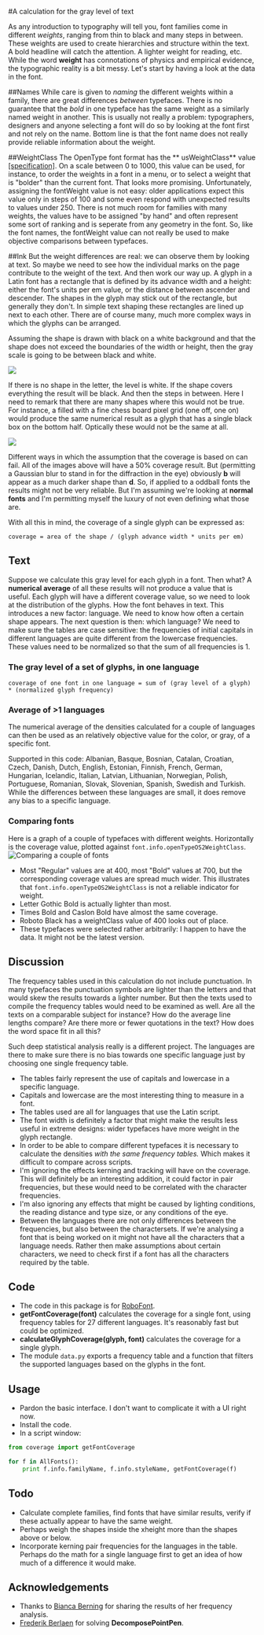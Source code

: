 
#A calculation for the gray level of text

As any introduction to typography will tell you, font families come in different *weights*, ranging from thin to black and many steps in between. These weights are used to create hierarchies and structure within the text. A bold headline will catch the attention. A lighter weight for reading, etc. While the word **weight** has connotations of physics and empirical evidence, the typographic reality is a bit messy. Let's start by having a look at the data in the font.

##Names
While care is given to *naming* the different weights within a family, there are great differences *between* typefaces. There is no guarantee that the *bold* in one typeface has the same weight as a similarly named weight in another. This is usually not really a problem: typographers, designers and anyone selecting a font will do so by looking at the font first and not rely on the name. Bottom line is that the font name does not really provide reliable information about the weight.

##WeightClass
The OpenType font format has the ** usWeightClass** value [[specification]](https://www.microsoft.com/typography/otspec/os2.htm#wtc). On a scale between 0 to 1000, this value can be used, for instance, to order the weights in a font in a menu, or to select a weight that is "bolder" than the current font. That looks more promising.
Unfortunately, assigning the fontWeight value is not easy: older applications expect this value only in steps of 100 and some even respond with unexpected results to values under 250. There is not much room for families with many weights, the values have to be assigned "by hand" and often represent some sort of ranking and is seperate from any geometry in the font. So, like the font names, the fontWeight value can not really be used to make objective comparisons between typefaces.

##Ink
But the weight differences are real: we can observe them by looking at text. So maybe we need to see how the individual marks on the page contribute to the weight of the text. And then work our way up. A glyph in a Latin font has a rectangle that is defined by its advance width and a height: either the font's units per em value, or the distance between ascender and descender. The shapes in the glyph may stick out of the rectangle, but generally they don't.
In simple text shaping these rectangles are lined up next to each other. There are of course many, much more complex ways in which the glyphs can be arranged.

Assuming the shape is drawn with black on a white background and that the shape does not exceed the boundaries of the width or height, then the gray scale is going to be between black and white. 

![](white_black_a.png)

 If there is no shape in the letter, the level is white. If the shape covers everything the result will be black. And then the steps in between. Here I need to remark that there are many shapes where this would not be true. For instance, a filled with a fine chess board pixel grid (one off, one on) would produce the same numerical result as a glyph that has a single black box on the bottom half. Optically these would not be the same at all.
 
 ![](pixels.png)

Different ways in which the assumption that the coverage is based on can fail. All of the images above will have a 50% coverage result. But (permitting a Gaussian blur to stand in for the diffraction in the eye) obviously **b** will appear as a much darker shape than **d**. So, if applied to a oddball fonts the results might not be very reliable. But I'm assuming we're looking at **normal fonts** and I'm permitting myself the luxury of not even defining what those are.

With all this in mind, the coverage of a single glyph can be expressed as:

`coverage = area of the shape / (glyph advance width * units per em)`

## Text
Suppose we calculate this gray level for each glyph in a font. Then what? A **numerical average** of all these results will not produce a value that is useful. Each glyph will have a different coverage value, so we need to look at the distribution of the glyphs. How the font behaves in text. This introduces a new factor: language. We need to know how often a certain shape appears. The next question is then: which language?
We need to make sure the tables are case sensitive: the frequencies of initial capitals in different languages are quite different from the lowercase frequencies. These values need to be normalized so that the sum of all frequencies is 1.

### The gray level of a set of glyphs, in one language
`coverage of one font in one language = sum of (gray level of a glyph) * (normalized glyph frequency)`

### Average of >1 languages
The numerical average of the densities calculated for a couple of languages can then be used as an relatively objective value for the color, or gray, of a specific font.

Supported in this code: Albanian, Basque, Bosnian, Catalan, Croatian, Czech, Danish, Dutch, English, Estonian, Finnish, French, German, Hungarian, Icelandic, Italian, Latvian, Lithuanian, Norwegian, Polish, Portuguese, Romanian, Slovak, Slovenian, Spanish, Swedish and Turkish. While the differences between these languages are small, it does remove any bias to a specific language.

### Comparing fonts

Here is a graph of a couple of typefaces with different weights. Horizontally is the coverage value, plotted against `font.info.openTypeOS2WeightClass`.
![Comparing a couple of fonts](graph.png)

* Most "Regular" values are at 400, most "Bold" values at 700, but the corresponding coverage values are spread much wider. This illustrates that `font.info.openTypeOS2WeightClass` is not a reliable indicator for weight.
* Letter Gothic Bold is actually lighter than most.
* Times Bold and Caslon Bold have almost the same coverage.
* Roboto Black has a weightClass value of 400 looks out of place.
* These typefaces were selected rather arbitrarily: I happen to have the data. It might not be the latest version.


## Discussion
The frequency tables used in this calculation do not include punctuation. In many typefaces the punctuation symbols are lighter than the letters and that would skew the results towards a lighter number. But then the texts used to compile the frequency tables would need to be examined as well. Are all the texts on a comparable subject for instance? How do the average line lengths compare? Are there more or fewer quotations in the text? How does the word space fit in all this? 

Such deep statistical analysis really is a different project. The languages are there to make sure there is no bias towards one specific language just by choosing one single frequency table.

* The tables fairly represent the use of capitals and lowercase in a specific language.
* Capitals and lowercase are the most interesting thing to measure in a font.
* The tables used are all for languages that use the Latin script.
* The font width is definitely a factor that might make the results less useful in extreme designs: wider typefaces have more weight in the glyph rectangle.
* In order to be able to compare different typefaces it is necessary to calculate the densities *with the same frequency tables.* Which makes it difficult to compare across scripts. 
* I'm ignoring the effects kerning and tracking will have on the coverage. This will definitely be an interesting addition, it could factor in pair frequencies, but these would need to be correlated with the character frequencies.
* I'm also ignoring any effects that might be caused by lighting conditions, the reading distance and type size, or any conditions of the eye.
* Between the languages there are not only differences between the frequencies, but also between the charactersets. If we're analysing a font that is being worked on it might not have all the characters that a language needs. Rather then make assumptions about certain characters, we need to check first if a font has all the characters required by the table.

## Code
* The code in this package is for [RoboFont](http://doc.robofont.com). 
* **getFontCoverage(font)** calculates the coverage for a single font, using frequency tables for 27 different languages. It's reasonably fast but could be optimized. 
* **calculateGlyphCoverage(glyph, font)** calculates the coverage for a single glyph.
* The module `data.py` exports a frequency table and a function that filters the supported languages based on the glyphs in the font. 

## Usage
* Pardon the basic interface. I don't want to complicate it with a UI right now.
* Install the code.
* In a script window:

```python
from coverage import getFontCoverage

for f in AllFonts():
    print f.info.familyName, f.info.styleName, getFontCoverage(f)
```

## Todo
* Calculate complete families, find fonts that have similar results, verify if these actually appear to have the same weight.
* Perhaps weigh the shapes inside the xheight more than the shapes above or below.
* Incorporate kerning pair frequencies for the languages in the table. Perhaps do the math for a single language first to get an idea of how much of a difference it would make.

## Acknowledgements
* Thanks to [Bianca Berning](https://twitter.com/bianca_berning) for sharing the results of her frequency analysis.
* [Frederik Berlaen](https://twitter.com/typemytype?lang=en) for solving **DecomposePointPen**.